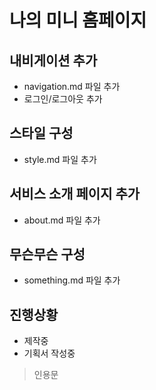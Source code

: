 # 나의 미니 홈페이지

## 내비게이션 추가
- navigation.md 파일 추가
- 로그인/로그아웃 추가

## 스타일 구성
- style.md 파일 추가

## 서비스 소개 페이지 추가
- about.md 파일 추가

## 무슨무슨 구성
- something.md 파일 추가

## 진행상황
- 제작중
- 기획서 작성중
  
> 인용문

